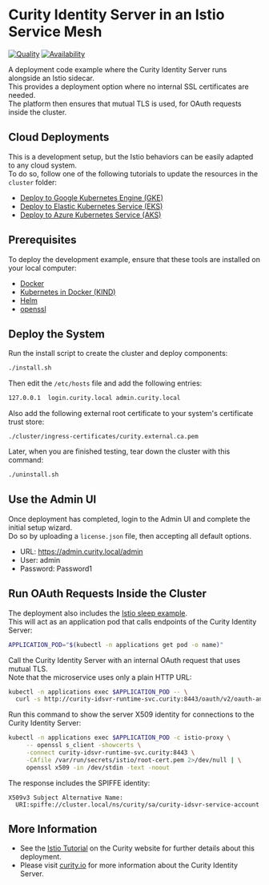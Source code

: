 # Curity Identity Server in an Istio Service Mesh

[![Quality](https://img.shields.io/badge/quality-demo-red)](https://curity.io/resources/code-examples/status/)
[![Availability](https://img.shields.io/badge/availability-source-blue)](https://curity.io/resources/code-examples/status/)

A deployment code example where the Curity Identity Server runs alongside an Istio sidecar.\
This provides a deployment option where no internal SSL certificates are needed.\
The platform then ensures that mutual TLS is used, for OAuth requests inside the cluster.

## Cloud Deployments

This is a development setup, but the Istio behaviors can be easily adapted to any cloud system.\
To do so, follow one of the following tutorials to update the resources in the `cluster` folder:

- [Deploy to Google Kubernetes Engine (GKE)](https://curity.io/resources/learn/kubernetes-gke-idsvr-kong-phantom/)
- [Deploy to Elastic Kubernetes Service (EKS)](https://curity.io/resources/learn/kubernetes-aws-eks-idsvr-deployment/)
- [Deploy to Azure Kubernetes Service (AKS)](https://curity.io/resources/learn/kubernetes-azure-aks-idsvr-deployment/)

## Prerequisites

To deploy the development example, ensure that these tools are installed on your local computer:

- [Docker](https://www.docker.com/products/docker-desktop)
- [Kubernetes in Docker (KIND)](https://kind.sigs.k8s.io/docs/user/quick-start/)
- [Helm](https://helm.sh/docs/intro/install/)
- [openssl](https://www.openssl.org/)

## Deploy the System

Run the install script to create the cluster and deploy components:

```bash
./install.sh
```

Then edit the `/etc/hosts` file and add the following entries:

```bash
127.0.0.1  login.curity.local admin.curity.local
```

Also add the following external root certificate to your system's certificate trust store:

```text
./cluster/ingress-certificates/curity.external.ca.pem
```

Later, when you are finished testing, tear down the cluster with this command:

```bash
./uninstall.sh
```

## Use the Admin UI

Once deployment has completed, login to the Admin UI and complete the initial setup wizard.\
Do so by uploading a `license.json` file, then accepting all default options.

- URL: https://admin.curity.local/admin
- User: admin
- Password: Password1

## Run OAuth Requests Inside the Cluster

The deployment also includes the [Istio sleep example](https://github.com/istio/istio/blob/master/samples/sleep/sleep.yaml).\
This will act as an application pod that calls endpoints of the Curity Identity Server:

```bash
APPLICATION_POD="$(kubectl -n applications get pod -o name)"
```

Call the Curity Identity Server with an internal OAuth request that uses mutual TLS.\
Note that the microservice uses only a plain HTTP URL:

```bash
kubectl -n applications exec $APPLICATION_POD -- \
  curl -s http://curity-idsvr-runtime-svc.curity:8443/oauth/v2/oauth-anonymous/jwks
```

Run this command to show the server X509 identity for connections to the Curity Identity Server:

```bash
kubectl -n applications exec $APPLICATION_POD -c istio-proxy \
     -- openssl s_client -showcerts \
     -connect curity-idsvr-runtime-svc.curity:8443 \
     -CAfile /var/run/secrets/istio/root-cert.pem 2>/dev/null | \
     openssl x509 -in /dev/stdin -text -noout
```

The response includes the SPIFFE identity:

```text
X509v3 Subject Alternative Name: 
  URI:spiffe://cluster.local/ns/curity/sa/curity-idsvr-service-account
```

## More Information

- See the [Istio Tutorial](https://curity.io/resources/learn/istio-demo-installation) on the Curity website for further details about this deployment.
- Please visit [curity.io](https://curity.io/) for more information about the Curity Identity Server.
